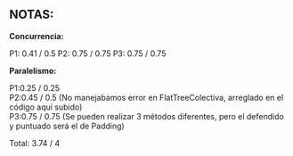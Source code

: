 ## **NOTAS:**

**Concurrencia:**

P1: 0.41 / 0.5
P2: 0.75 / 0.75
P3: 0.75 / 0.75


**Paralelismo:**

P1:0.25 / 0.25  
P2:0.45 / 0.5 (No manejabamos error en FlatTreeColectiva, arreglado en el código aquí subido)  
P3:0.75 / 0.75 (Se pueden realizar 3 métodos diferentes, pero el defendido y puntuado será el de Padding)

Total: 3.74 / 4
